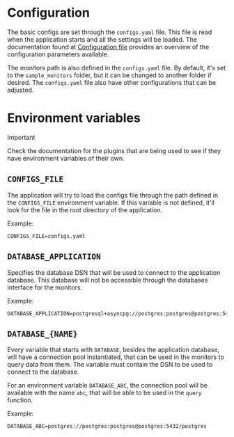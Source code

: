 # Configuration
The basic configs are set through the `configs.yaml` file. This file is read when the application starts and all the settings will be loaded. The documentation found at [Configuration file](./configuration_file.md) provides an overview of the configuration parameters available.

The monitors path is also defined in the `configs.yaml` file. By default, it's set to the `sample_monitors` folder, but it can be changed to another folder if desired. The `configs.yaml` file also have other configurations that can be adjusted.

# Environment variables
> [!IMPORTANT]
> Check the documentation for the plugins that are being used to see if they have environment variables of their own.

## `CONFIGS_FILE`
The application will try to load the configs file through the path defined in the `CONFIGS_FILE` environment variable. If this variable is not defined, it'll look for the file in the root directory of the application.

Example:
```
CONFIGS_FILE=configs.yaml
```

## `DATABASE_APPLICATION`
Specifies the database DSN that will be used to connect to the application database. This database will not be accessible through the databases interface for the monitors.

Example:
```
DATABASE_APPLICATION=postgresql+asyncpg://postgres:postgres@postgres:5432/postgres
```

## `DATABASE_{NAME}`
Every variable that starts with `DATABASE`, besides the application database, will have a connection pool instantiated, that can be used in the monitors to query data from them. The variable must contain the DSN to be used to connect to the database.

For an environment variable `DATABASE_ABC`, the connection pool will be available with the name `abc`, that will be able to be used in the `query` function.

Example:
```
DATABASE_ABC=postgres://postgres:postgres@postgres:5432/postgres
```
